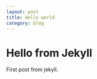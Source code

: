 ```yaml
---
layout: post
title: Hello world
category: blog 
---
```


Hello from Jekyll
=================

First post from jekyll.

